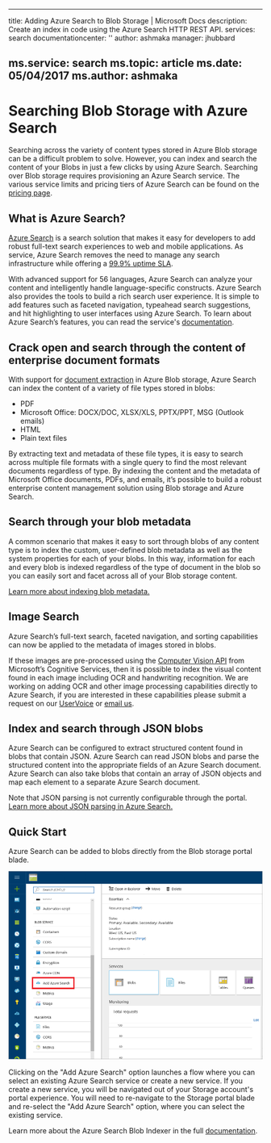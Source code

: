    ---
   title: Adding Azure Search to Blob Storage | Microsoft Docs
   description: Create an index in code using the Azure Search HTTP REST API.
   services: search
   documentationcenter: ''
   author: ashmaka
   manager: jhubbard


   ms.service: search
   ms.topic: article
   ms.date: 05/04/2017
   ms.author: ashmaka
   ---

# Searching Blob Storage with Azure Search

Searching across the variety of content types stored in Azure Blob storage can be a difficult problem to solve. However, you can index and search the content of your Blobs in just a few clicks by using Azure Search. Searching over Blob storage requires provisioning an Azure Search service. The various service limits and pricing tiers of Azure Search can be found on the [pricing page](https://aka.ms/azspricing).

## What is Azure Search?
[Azure Search](https://aka.ms/whatisazsearch) is a search solution that makes it easy for developers to add robust full-text search  experiences to web and mobile applications. As service, Azure Search removes the need to manage any search infrastructure while offering a [99.9% uptime SLA](https://aka.ms/azuresearchsla).

With advanced support for 56 languages, Azure Search can analyze your content and intelligently handle language-specific constructs. Azure Search also provides the tools to build a rich search user experience. It is simple to add features such as faceted navigation, typeahead search suggestions, and hit highlighting to user interfaces using Azure Search. To learn about Azure Search’s features, you can read the service's [documentation](https://aka.ms/azsearchdocs).

## Crack open and search through the content of enterprise document formats
With support for [document extraction](https://aka.ms/azsblobindexer) in Azure Blob storage, Azure Search can index the content of a variety of file types stored in blobs:
- PDF
- Microsoft Office: DOCX/DOC, XLSX/XLS, PPTX/PPT, MSG (Outlook emails)
- HTML
- Plain text files

By extracting text and metadata of these file types, it is easy to search across multiple file formats with a single query to find the most relevant documents regardless of type. By indexing the content and the metadata of Microsoft Office documents, PDFs, and emails, it’s possible to build a robust enterprise content management solution using Blob storage and Azure Search.

## Search through your blob metadata
A common scenario that makes it easy to sort through blobs of any content type is to index the custom, user-defined blob metadata as well as the system properties for each of your blobs. In this way, information for each and every  blob is indexed regardless of the type of document in the blob so you can easily sort and facet across all of your Blob storage content.

[Learn more about indexing blob metadata.](https://aka.ms/azsblobmetadataindexing)

## Image Search
Azure Search’s full-text search, faceted navigation, and sorting capabilities can now be applied to the metadata of images stored in blobs.

If these images are pre-processed using the [Computer Vision API](https://www.microsoft.com/cognitive-services/computer-vision-api) from Microsoft’s Cognitive Services, then it is possible to index the visual content found in each image including OCR and handwriting recognition. We are working on adding OCR and other image processing capabilities directly to Azure Search, if you are interested in these capabilities please submit a request on our [UserVoice](https://aka.ms/azsuv) or [email us](mailto:azscustquestions@microsoft.com).

## Index and search through JSON blobs
Azure Search can be configured to extract structured content found in blobs that contain JSON. Azure Search can read JSON blobs and parse the structured content into the appropriate fields of an Azure Search document. Azure Search can also take blobs that contain an array of JSON objects and map each element to a separate Azure Search document.

Note that JSON parsing is not currently configurable through the portal. [Learn more about JSON parsing in Azure Search.](https://aka.ms/azsjsonblobindexing)

## Quick Start
Azure Search can be added to blobs directly from the Blob storage portal blade.

![](./media/search-blob-storage-integration/blob-blade.png)

Clicking on the "Add Azure Search" option launches a flow where you can select an existing Azure Search service or create a new service. If you create a new service, you will be navigated out of your Storage account's portal experience. You will need to re-navigate to the Storage portal blade and re-select the "Add Azure Search" option, where you can select the existing service.

Learn more about the Azure Search Blob Indexer in the full [documentation](https://aka.ms/azsblobindexer).
